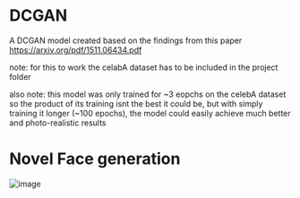 # DCGAN
A DCGAN model created based on the findings from this paper https://arxiv.org/pdf/1511.06434.pdf

note: for this to work the celabA dataset has to be included in the project folder

also note: this model was only trained for ~3 eopchs on the celebA dataset so the product of its training isnt the best it could be, but with simply training it longer (~100 epochs), the model could easily achieve much better and photo-realistic results

# Novel Face generation
![image](https://github.com/MasterMeep/DCGAN/assets/51376656/c7d01e93-a932-42a9-bc5d-11b2dd77a331)

